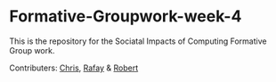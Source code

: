 # Formative-Groupwork-week-4

This is the repository for the Sociatal Impacts of Computing Formative Group work. 

Contributers: [Chris](https://github.com/chris-j-ma), [Rafay](https://github.com/guessedpants33) & [Robert](https://github.com/robert-mc-miller) 